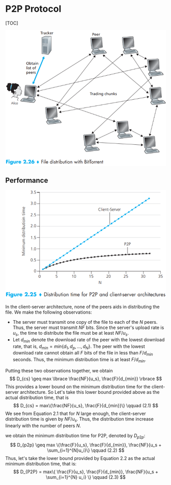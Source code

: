 # P2P Protocol

[TOC]



![dcs_bittorrent](res/dcs_bittorrent.png)

## Performance

![dcs_cs_time](res/dcs_cs_time.png)

In the client-server architecture, none of the peers aids in distributing the file. We make the following observations:

- The server must transmit one copy of the file to each of the $N$ peers. Thus, the server must transmit $NF$ bits. Since the server's upload rate is $u_s$, the time to distribute the file must be at least $NF/u_s$.
- Let $d_{min}$ denote the download rate of the peer with the lowest download rate, that is, $d_{min} = min\{d_1, d_p, ..., d_N\}$. The peer with the lowest download rate cannot obtain all $F$ bits of the file in less than $F/d_{min}$ seconds. Thus, the minimum distribution time is at least $F/d_{min}$.

Putting these two observations together, we obtain
$$
D_{cs} \geq max \lbrace \frac{NF}{u_s}, \frac{F}{d_{min}} \rbrace
$$
This provides a lower bound on the minimum distribution time for the client-server architecture. So Let's take this lower bound provided above as the actual distribution time, that is
$$
D_{cs} = max\{\frac{NF}{u_s}, \frac{F}{d_{min}}\} \qquad (2.1)
$$
We see from Equation 2.1 that for $N$ large enough, the client-server distribution time is given by $NF/u_s$. Thus, the distribution time increase linearly with the number of peers $N$.

we obtain the minimum distribution time for P2P, denoted by $D_{p2p}$:
$$
D_{p2p} \geq max \{\frac{F}{u_s}, \frac{F}{d_{min}}, \frac{NF}{u_s + \sum_{i=1}^{N}u_i}\} \qquad (2.2)
$$
Thus, let's take the lower bound provided by Equation 2.2 as the actual minimum distribution time, that is:
$$
D_{P2P} = max\{ \frac{F}{u_s}, \frac{F}{d_{min}}, \frac{NF}{u_s + \sum_{i=1}^{N} u_i} \} \qquad (2.3)
$$
